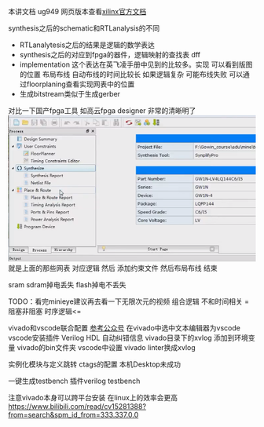 本讲文档 ug949 网页版本查看[xilinx官方文档](https://docs.xilinx.com/home)

synthesis之后的schematic和RTLanalysis的不同
- RTLanalytesis之后的结果是逻辑的数学表达
- synthesis之后的对应到fpga的器件，逻辑映射的查找表 dff
- implementation 这个表达在英飞凌手册中见到的比较多。实现 可以看到版图的位置
  布局布线 自动布线的时间比较长 如果逻辑复杂 可能布线失败
  可以通过floorplaning查看实现网表中的位置
- 生成bitstream类似于生成gerber

对比一下国产fpga工具 如高云fpga designer
非常的清晰明了
<img src="/2.软件基础/gowin.png">
就是上面的那些网表 对应逻辑 然后 添加约束文件 然后布局布线 结束

sram sdram掉电丢失
flash掉电不丢失 

TODO：看完minieye建议再去看一下无限次元的视频 
组合逻辑 不和时间相关 = 阻塞非阻塞
时序逻辑<=

vivado和vscode联合配置 [参考公众号](https://mp.weixin.qq.com/s/Lc5L4OhGJlOeCorP1Jqopg)
在vivado中选中文本编辑器为vscode
vscode安装插件 Verilog HDL 
自动纠错信息 vivado目录下的xvlog 添加到环境变量  vivado的bin文件夹
vscode中设置 vivado  linter换成xvlog

实例化模块与定义跳转 ctags的配置 本机Desktop未成功

一键生成testbench 插件verilog testbench 

注意vivado本身可以跨平台安装 在linux上的效率会更高
https://www.bilibili.com/read/cv15281388?from=search&spm_id_from=333.337.0.0